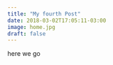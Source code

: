 ```yaml
---
title: "My fourth Post"
date: 2018-03-02T17:05:11-03:00
image: home.jpg
draft: false
---
```


here we go 